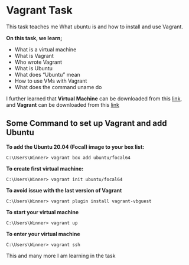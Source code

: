 # Vagrant Task
This task teaches me What ubuntu is and how to install and use Vagrant.

**On this task, we learn;**

* What is a virtual machine
* What is Vagrant
* Who wrote Vagrant
* What is Ubuntu
* What does “Ubuntu” mean
* How to use VMs with Vagrant
* What does the command uname do

I further learned that **Virtual Machine** can be downloaded from this [link](https://www.virtualbox.org/wiki/Downloads), and **Vagrant** can be downloaded from this [link](https://developer.hashicorp.com/vagrant/downloads)

## Some Command to set up Vagrant and add Ubuntu

**To add the Ubuntu 20.04 (Focal) image to your box list:**
```
C:\Users\Winner> vagrant box add ubuntu/focal64
```

**To create first virtual machine:**
```
C:\Users\Winner> vagrant init ubuntu/focal64
```

**To avoid issue with the last version of Vagrant**
```
C:\Users\Winner> vagrant plugin install vagrant-vbguest
```

**To start your virtual machine**
```
C:\Users\Winner> vagrant up
```

**To enter your virtual machine**
```
C:\Users\Winner> vagrant ssh
```

This and many more I am learning in the task
